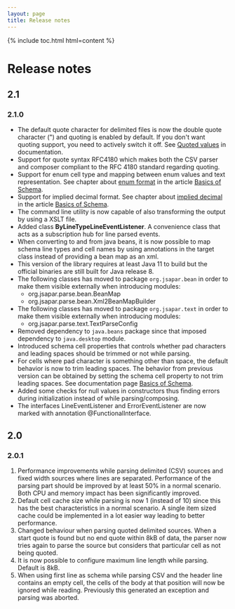 ```yaml
---
layout: page
title: Release notes
---
```

{% include toc.html html=content %}

# Release notes
## 2.1
### 2.1.0
* The default quote character for delimited files is now the double quote character (") and quoting is enabled by default.
 If you don't want quoting support, you need to actively switch it off. See [Quoted values](basics_schema#Quoted_values) in documentation.
* Support for quote syntax RFC4180 which makes both the CSV parser and composer compliant to the RFC 4180 standard regarding quoting.
* Support for enum cell type and mapping between enum values and text representation. See chapter about [enum format](basics_schema#enum_format) in the article [Basics of Schema](basics_schema).
* Support for implied decimal format. See chapter about [implied decimal](basics_schema#implied_decimal) in the article [Basics of Schema](basics_schema).
* The command line utility is now capable of also transforming the output by using a XSLT file.
* Added class **ByLineTypeLineEventListener**. A convenience class that acts as a subscription hub for line parsed events.
* When converting to and from java beans, it is now possible to map schema line types and 
 cell names by using annotations in the target class instead of providing a bean map as an xml. 
* This version of the library requires at least Java 11 to build but the official binaries are still built for Java release 8.
* The following classes has moved to package `org.jsapar.bean` in order to make them visible externally when introducing modules: 
  * org.jsapar.parse.bean.BeanMap
  * org.jsapar.parse.bean.Xml2BeanMapBuilder
* The following classes has moved to package `org.jsapar.text` in order to make them visible externally when introducing modules: 
  * org.jsapar.parse.text.TextParseConfig
* Removed dependency to `java.beans` package since that imposed dependency to `java.desktop` module.
* Introduced schema cell properties that controls whether pad characters and leading spaces should be trimmed or not while parsing.
* For cells where pad character is something other than space, the default behavior is now to trim leading spaces. The behavior from previous version can be 
obtained by setting the schema cell property to not trim leading spaces. See documentation page [Basics of Schema](basics_schema). 
* Added some checks for null values in constructors thus finding errors during initialization instead of while parsing/composing.
* The interfaces LineEventListener and ErrorEventListener are now marked with annotation @FunctionalInterface. 
## 2.0
### 2.0.1
1. Performance improvements while parsing delimited (CSV) sources and fixed width sources where lines are separated. 
Performance of the parsing part should be improved by at least 50% in a normal scenario. Both CPU and memory impact has been significantly improved.
1. Default cell cache size while parsing is now 1 (instead of 10) since this has the best characteristics in a normal scenario. A single item sized cache could be implemented in a lot easier way leading to better performance.  
1. Changed behaviour when parsing quoted delimited sources. When a start quote is found but no end quote within 8kB of data, the parser now
tries again to parse the source but considers that particular cell as not being quoted.
1. It is now possible to configure maximum line length while parsing. Default is 8kB.
1. When using first line as schema while parsing CSV and the header line 
contains an empty cell, the cells of the body at that position will now 
be ignored while reading. Previously this generated an exception and parsing was aborted.
